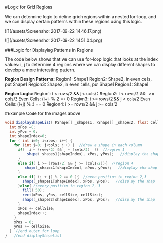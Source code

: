 #Logic for Grid Regions

We can determine logic to define grid-regions within a nested for-loop, and we can display certain patterns within these regions using this logic. 



![](/assets/Screenshot 2017-09-22 14.46.17.png)

![](/assets/Screenshot 2017-09-22 14.51.04.png)

###Logic for Displaying Patterns in Regions

The code below shows that we can use for-loop logic that looks at the index values: i, j to determine 4 regions where we can display different shapes to develop a more interesting pattern.  

**Region Design Patterns:**
Region1:  Shape1
Region2:  Shape2, in even cells, put Shape1
Region3:  Shape2, in even cells, put Shape1
Region4:  Shape1

**Region Logic:**
Region1: i < rows/2 && j < cols/2
Region2: i < rows/2 && j >= cols/2
Even Cells: (i+j) % 2 == 0 
Region3: i >= rows/2 && j < cols/2
Even Cells: (i+j) % 2 == 0 
Region4: i >= rows/2 && j >= cols/2

#Example Code for the images above



```java
void displayShapeList( PShape[] _shapes1, PShape[] _shapes2, float cellSize, int rows, int cols) {
  int xPos =0;
  int yPos = 0;
  int shapeIndex=0;
  for ( int i=0; i<rows; i++) { 
    for (int j=0; j<cols; j++) {  //draw a shape in each column
      if(  i < (rows/2) && j < (cols/2)  ){  //region 1
          shape(_shapes1[shapeIndex], xPos, yPos);   //display the shape
      }
      else if( i >= (rows/2) && j >= (cols/2)){  //region 4
         shape(_shapes1[shapeIndex], xPos, yPos);   //display the shap
      }
      else if( (i + j) % 2 == 0 ){  //even position in region 2,3
        shape(_shapes1[shapeIndex], xPos, yPos);   //display the shap
      }else{ //every position in region 2, 3
        fill( 50);
        rect(xPos, yPos, cellSize, cellSize);
        shape(_shapes2[shapeIndex], xPos, yPos);   //display the shap
      }
      xPos += cellSize;
      shapeIndex++;
    }
    xPos = 0;
    yPos += cellSize;
  }  //end outer for loop
}   //end displayShapeList

 
```



